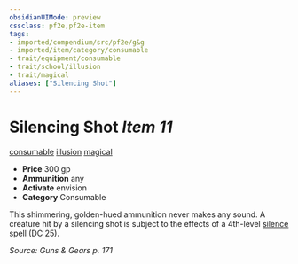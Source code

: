 ```yaml
---
obsidianUIMode: preview
cssclass: pf2e,pf2e-item
tags:
- imported/compendium/src/pf2e/g&g
- imported/item/category/consumable
- trait/equipment/consumable
- trait/school/illusion
- trait/magical
aliases: ["Silencing Shot"]
---
```

# Silencing Shot *Item 11*  
[consumable](consumable.md)  [illusion](illusion.md)  [magical](magical.md)  

- **Price** 300 gp
- **Ammunition** any
- **Activate** envision
- **Category** Consumable

This shimmering, golden-hued ammunition never makes any sound. A creature hit by a silencing shot is subject to the effects of a 4th-level [silence](../../spells/silence.md) spell (DC 25).

*Source: Guns & Gears p. 171*